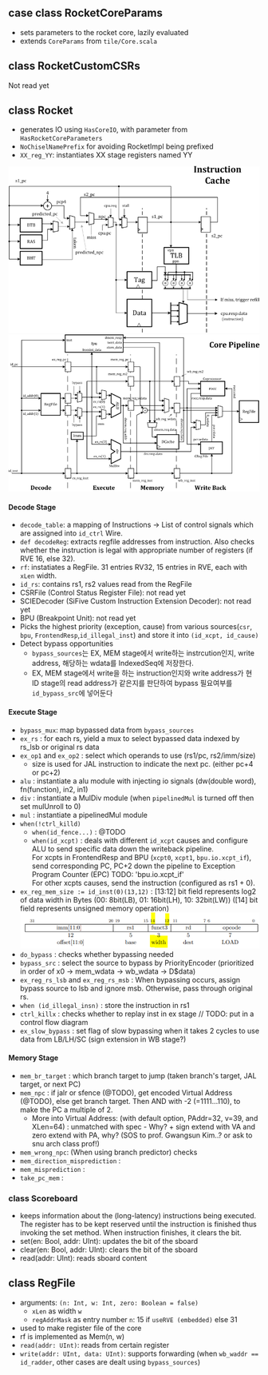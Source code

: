 
## case class RocketCoreParams
- sets parameters to the rocket core, lazily evaluated 
- extends `CoreParams` from `tile/Core.scala`


## class RocketCustomCSRs
Not read yet

## class Rocket
- generates IO using `HasCoreIO`, with parameter from `HasRocketCoreParameters`
- `NoChiselNamePrefix` for avoiding RocketImpl being prefixed
- `XX_reg_YY`: instantiates XX stage registers named YY

<!--#### PC gen & Fetch Stage-->
![icache](./icache.png)
![pipeline](./pipeline.png)

#### Decode Stage
- `decode_table`: a mapping of Instructions -> List of control signals which are assigned into `id_ctrl` Wire.
- `def decodeReg`: extracts regfile addresses from instruction. Also checks whether the instruction is legal with appropriate number of registers (if RVE 16, else 32).
- `rf`: instatiates a RegFile. 31 entries RV32, 15 entries in RVE, each with `xLen` width.
- `id_rs`: contains rs1, rs2 values read from the RegFile
- CSRFile (Control Status Register File): not read yet
- SCIEDecoder (SiFive Custom Instruction Extension Decoder): not read yet
- BPU (Breakpoint Unit): not read yet
- Picks the highest priority (exception, cause) from various sources(`csr`, `bpu`, `FrontendResp`,`id_illegal_inst`) and store it into `(id_xcpt, id_cause)`
- Detect bypass opportunities
  - `bypass_sources`는 EX, MEM stage에서 write하는 instrcution인지, write address, 해당하는 wdata를 IndexedSeq에 저장한다.
  - EX, MEM stage에서 write을 하는 instruction인지와 write address가 현 ID stage의 read address가 같은지를 판단하여 bypass 필요여부를 `id_bypass_src`에 넣어둔다


#### Execute Stage
- `bypass_mux`: map bypassed data from `bypass_sources`
- `ex_rs` : for each rs, yield a mux to select bypassed data indexed by rs_lsb or original rs data
- `ex_op1` and `ex_op2` : select which operands to use (rs1/pc, rs2/imm/size)
  - size is used for JAL instruction to indicate the next pc. (either pc+4 or pc+2)
- `alu` : instantiate a alu module with injecting io signals (dw(double word), fn(function), in2, in1)
- `div` : instantiate a MulDiv module (when `pipelinedMul` is turned off then set mulUnroll to 0)
- `mul` : instantiate a pipelinedMul module
- `when(!ctrl_killd)` 
  - `when(id_fence...)` : @TODO
  - `when(id_xcpt)` : deals with different `id_xcpt` causes and configure ALU to send specific data down the writeback pipeline.  
  For xcpts in FrontendResp and BPU (`xcpt0`, `xcpt1`, `bpu.io.xcpt_if`), send corresponding PC, PC+2 down the pipeline to Exception Program Counter (EPC) TODO: 'bpu.io.xcpt_if'  
  For other xcpts causes, send the instruction (configured as rs1 + 0). 
- `ex_reg_mem_size := id_inst(0)(13,12)` : [13:12] bit field represents log2 of data width in Bytes (00: 8bit(LB), 01: 16bit(LH), 10: 32bit(LW)) ([14] bit field represents unsigned memory operation)<br/>
![load instruction](./load.png)
- `do_bypass` : checks whether bypassing needed
- `bypass_src` : select the source to bypass by PriorityEncoder (prioritized in order of x0 -> mem_wdata -> wb_wdata -> D$data)
- `ex_reg_rs_lsb` and `ex_reg_rs_msb` : When bypassing occurs, assign bypass source to lsb and ignore msb. Otherwise, pass through original rs.
- `when (id_illegal_insn)` : store the instruction in rs1
- `ctrl_killx` : checks whether to replay inst in ex stage // TODO: put in a control flow diagram
- `ex_slow_bypass` : set flag of slow bypassing when it takes 2 cycles to use data from LB/LH/SC (sign extension in WB stage?)

#### Memory Stage
- `mem_br_target` : which branch target to jump (taken branch's target, JAL target, or next PC)
- `mem_npc` : if jalr or sfence (@TODO), get encoded Virtual Address (@TODO), else get branch target. Then AND with -2 (=1111...110), to make the PC a multiple of 2. 
    - More into Virtual Address: (with default option, PAddr=32, v=39, and XLen=64) : unmatched with spec - Why?  +  sign extend with VA and zero extend with PA, why? (SOS to prof. Gwangsun Kim..? or ask to snu arch class prof!)
- `mem_wrong_npc`: (When using branch predictor) checks 
- `mem_direction_misprediction` : 
- `mem_misprediction` : 
- `take_pc_mem` : 


### class Scoreboard
- keeps information about the (long-latency) instructions being executed. The register has to be kept reserved until the instruction is finished thus invoking the set method. When instruction finishes, it clears the bit.
- set(en: Bool, addr: UInt): updates the bit of the sboard
- clear(en: Bool, addr: UInt): clears the bit of the sboard
- read(addr: UInt): reads sboard content

## class RegFile
- arguments: `(n: Int, w: Int, zero: Boolean = false)`
  - `xLen` as width `w`
  - `regAddrMask` as entry number `n`: 15 if `useRVE (embedded)` else 31
- used to make register file of the core
- rf is implemented as Mem(n, w)
- `read(addr: UInt)`: reads from certain register
- `write(addr: UInt, data: UInt)`: supports forwarding (when `wb_waddr == id_radder`, other cases are dealt using `bypass_sources`)


